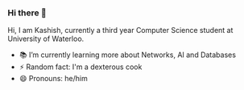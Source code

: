 ### Hi there 👋

Hi, I am Kashish, currently a third year Computer Science student at University of Waterloo.

- 📚 I’m currently learning more about Networks, AI and Databases
- ⚡ Random fact: I'm a dexterous cook
- 😄 Pronouns: he/him
